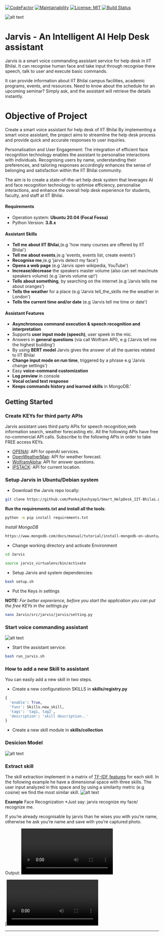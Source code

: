[![CodeFactor](https://www.codefactor.io/repository/github/Pankajkashyap1/Smart_HelpDesk_IIT-Bhilai/badge)](https://www.codefactor.io/repository/github/Pankajkashyap1/Smart_HelpDesk_IIT-Bhilai)
[![Maintainability](https://api.codeclimate.com/v1/badges/8c90305e22186cc2c9d5/maintainability)](https://codeclimate.com/github/Pankajkashyap1/Smart_HelpDesk_IIT-Bhilai/maintainability)
[![License: MIT](https://img.shields.io/badge/License-MIT-yellow.svg)](https://opensource.org/licenses/MIT)
[![Build Status](https://app.travis-ci.com/Pankajkashyap1/Smart_HelpDesk_IIT-Bhilai.svg?branch=master)](https://app.travis-ci.com/Pankajkashyap1/Smart_HelpDesk_IIT-Bhilai)

![alt text](https://github.com/Pankajkashyap1/Smart_HelpDesk_IIT-Bhilai/blob/master/imgs/jarvis_logo.png)

# Jarvis - An Intelligent AI Help Desk assistant 
Jarvis is a smart voice commanding assistant service for help desk in IIT Bhilai.
It can recognise human face and take input through recognise there speech, talk to user and execute basic commands.

It can provide information about IIT Bhilai campus facilities, academic programs, events, and resources. Need to know about the schedule for an upcoming seminar? Simply ask, and the assistant will retrieve the details instantly.

# Objective of Project
Create a smart voice assistant for help desk of  IIT Bhilai 
By implementing a smart voice assistant, the project aims to streamline the help desk process and provide quick and accurate responses to user inquiries.

Personalisation and User Engagement: The integration of efficient face recognition technology enables the assistant to personalise interactions with individuals. Recognising users by name, understanding their preferences, and tailoring responses accordingly enhances the sense of belonging and satisfaction within the IIT Bhilai community.

The aim is to create a state-of-the-art help desk system that leverages AI and face recognition technology to optimise efficiency, personalise interactions, and enhance the overall help desk experience for students, faculty, and staff at IIT Bhilai.

#### Requirements

* Operation system: **Ubuntu 20.04 (Focal Fossa)**
* Python Version: **3.8.x**


#### Assistant Skills 
*   **Tell me about IIT Bhilai**,(e.g 'how many courses are offered by IIT Bhilai')
*   **Tell me about events**,(e.g 'events, events list, create events')
*   **Recognise me**,(e.g 'jarvis detect my face')
*   **Opens a web page** (e.g 'Jarvis open wikipedia, YouTube')
*   **Increase/decrease** the speakers master volume (also can set max/mute speakers volume) (e.g 'Jarvis volume up!')
*   **Tells about something**, by searching on the internet (e.g 'Jarvis tells me about oranges')
*   **Tells the weather** for a place (e.g 'Jarvis tell_the_skills me the weather in London')
*   **Tells the current time and/or date** (e.g 'Jarvis tell me time or date')

#### Assistant Features
*   **Asynchronous command execution & speech recognition and interpretation**
*   Supports **user input mode (speech)**, user speek in the mic.
*   Answers in **general questions** (via call Wolfram API), e.g ('Jarvis tell me the highest building')
*   By using **BERT model** Jarvis gives the answer of all the queries related to IIT Bhilai
*   **Change input mode on run time**, triggered by a phrase e.g 'Jarvis change settings')
*   Easy **voice-command customization**
*   **Log preview** in console
*   **Vocal or/and text response**
*   **Keeps commands history and learned skills** in MongoDB.'

## Getting Started
### Create KEYs for third party APIs
Jarvis assistant uses third party APIs for speech recognition,web information search, weather forecasting etc.
All the following APIs have free no-commercial API calls. Subscribe to the following APIs in order to take FREE access KEYs.
*   [OPENAI](https://platform.openai.com/account/api-keys): API for openAI services.
*   [OpenWeatherMap](https://openweathermap.org/appid): API for weather forecast.
*   [WolframAlpha](https://developer.wolframalpha.com/portal/myapps/): API for answer questions.
*   [IPSTACK](https://ipstack.com/signup/free): API for current location.
### Setup Jarvis in Ubuntu/Debian system
* Download the Jarvis repo locally:
```bash
git clone https://github.com/Pankajkashyap1/Smart_HelpDesk_IIT-Bhilai.git --branch master
```

**Run the requirements.txt and install all the tools**:
```bash
python -m pip install requirements.txt
```
*Install MongoDB*
```bash
https://www.mongodb.com/docs/manual/tutorial/install-mongodb-on-ubuntu/#std-label-install-mdb-community-ubuntu
```
*   Change working directory and activate Environment
```bash
cd Jarvis
```
```bash
source jarvis_virtualenv/bin/activate
```
*   Setup Jarvis and system dependencies:
```bash
bash setup.sh
```

*   Put the Keys in settings

**NOTE:** *For better exprerience, before you start the application you can put the free KEYs in the settings.py*

```bash
nano Jarvis/src/jarvis/jarvis/setting.py
```

### Start voice commanding assistant
![alt text](https://github.com/Pankajkashyap1/Smart_HelpDesk_IIT-Bhilai/blob/master/imgs/Jarvis_printscreen.PNG)

*   Start the assistant service:
```bash
bash run_jarvis.sh
```

### How to add a new Skill to assistant
You can easily add a new skill in two steps.
*   Create a new configurationin SKILLS in **skills/registry.py**
```python
{ 
  'enable': True,
  'func': Skills.new_skill,
  'tags': 'tag1, tag2',
  'description': 'skill description..'
}               
```
*   Create a new skill module in **skills/collection**

### Desicion Model
![alt text](https://github.com/Pankajkashyap1/Smart_HelpDesk_IIT-Bhilai/blob/master/imgs/desicion_model.png)

### Extract skill
The skill extraction implement in a matrix of [TF-IDF features](https://scikit-learn.org/stable/modules/generated/sklearn.feature_extraction.text.TfidfVectorizer.html) for each skill.
In the following example he have a dimensional space with three skills.
The user input analyzed in this space and by using a similarity metric (e.g cosine) we find the most similar skill.
![alt text](https://github.com/Pankajkashyap1/Smart_HelpDesk_IIT-Bhilai/blob/master/imgs/skill_space_desicion.png)

**Example** Face Recognization
*Just say: jarvis recognize my face/ recognize me.

If you’re already recognisable by jarvis than he wises you with you’re name, otherwise he ask you’re name and save with you’re captured photo.


Output: ![watch the video](https://github.com/Pankajkashyap1/Smart_HelpDesk_IIT-Bhilai/blob/master/imgs/screen.mp4)

  [![Watch the video](https://github.com/Pankajkashyap1/Smart_HelpDesk_IIT-Bhilai/blob/master/imgs/1727387166443229.mp4)

---

